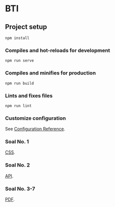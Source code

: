 # BTI

## Project setup
```
npm install
```

### Compiles and hot-reloads for development
```
npm run serve
```

### Compiles and minifies for production
```
npm run build
```

### Lints and fixes files
```
npm run lint
```

### Customize configuration
See [Configuration Reference](https://cli.vuejs.org/config/).

### Soal No. 1
[CSS](https://bti-sigma.vercel.app/soal1).

### Soal No. 2
[API](https://bti-sigma.vercel.app/).

### Soal No. 3-7
[PDF](https://github.com/vikaputri/BTI/blob/main/Answer.pdf).